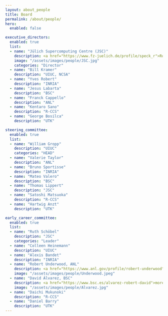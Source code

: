 ```yaml
---
layout: about_people
title: Board
permalink: /about/people/
hero:
  enabled: false

executive_directors:
  enabled: true
  list:
  - name: "Jülich Supercomputing Centre (JSC)"
    description: <a href="https://www.fz-juelich.de/profile/speck_r">Robert Speck</a> (director), <a href="https://www.fz-juelich.de/profile/speck_r">Ruth Partzsch</a> (deputy)
    image: "/assets/images/people/JSC.jpg"
    categories: "Director"
  - name: "Bill Kramer"
    description: "UIUC, NCSA"
  - name: "Yves Robert"
    description: "INRIA"
  - name: "Jesus Labarta"
    description: "BSC"
  - name: "Franck Cappello"
    description: "ANL"
  - name: "Kentaro Sano"
    description: "R-CCS"
  - name: "George Bosilca"
    description: "UTK"

steering_committee:
  enabled: true
  list:
  - name: "William Gropp"
    description: "UIUC"
    categories: "HEAD"
  - name: "Valerie Taylor"
    description: "ANL"
  - name: "Bruno Sportisse"
    description: "INRIA"
  - name: "Mateo Valero"
    description: "BSC"
  - name: "Thomas Lippert"
    description: "JSC"
  - name: "Satoshi Matsuoka"
    description: "R-CCS"
  - name: "Hartwig Anzt"
    description: "UTK"

early_career_committee:
  enabled: true
  list:
  - name: "Ruth Schöbel"
    description: "JSC"
    categories: "Leader"
  - name: "Colleen Heinemann"
    description: "UIUC"
  - name: "Alexis Bandet"
    description: "INRIA"
  - name: "Robert Underwood, ANL"
    description: <a href="https://www.anl.gov/profile/robert-underwood">more</a> 
    image: "/assets/images/people/Underwood.jpeg"
  - name: "David Álvarez, BSC"
    description: <a href="https://www.bsc.es/alvarez-robert-david">more</a> 
    image: "/assets/images/people/Alvarez.jpg"
  - name: "Daichi Mukunoki"
    description: "R-CCS"
  - name: "Daniel Barry"
    description: "UTK"
---
```

